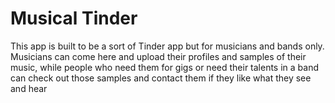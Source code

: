 # Musical Tinder

This app is built to be a sort of Tinder app but for musicians and bands only. Musicians can come here and upload their profiles and samples of their music, while people who need them for gigs or need their talents in a band can check out those samples and contact them if they like what they see and hear